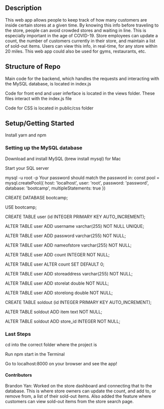 ## Description
This web app allows people to keep track of how many customers are inside certain stores at a given time. By knowing this info before traveling to the store, people can avoid crowded stores and waiting in line. This is especially important in the age of COVID-19. Store employees can update a count, the number of customers currently in their store, and maintain a list of sold-out items. Users can view this info, in real-time, for any store within 20 miles. This web app could also be used for gyms, restaurants, etc.

## Structure of Repo
Main code for the backend, which handles the requests and interacting with the MySQL database, is located in index.js

Code for front end and user inferface is located in the views folder. These files interact with the index.js file

Code for CSS is located in public/css folder

## Setup/Getting Started
Install yarn and npm

### Setting up the MySQL database

Download and install MySQL (brew install mysql) for Mac

Start your SQL server

mysql -u root -p Your password should match the password in: const pool = mysql.createPool({ host: 'localhost', user: 'root', password: 'password', database: 'bootcamp', multipleStatements: true })

CREATE DATABASE bootcamp;

USE bootcamp;

CREATE TABLE user (id INTEGER PRIMARY KEY AUTO_INCREMENT);

ALTER TABLE user ADD username varchar(255) NOT NULL UNIQUE;

ALTER TABLE user ADD password varchar(255) NOT NULL;

ALTER TABLE user ADD nameofstore varchar(255) NOT NULL;

ALTER TABLE user ADD count INTEGER NOT NULL;

ALTER TABLE user ALTER count SET DEFAULT 0;

ALTER TABLE user ADD storeaddress varchar(255) NOT NULL;

ALTER TABLE user ADD storelat double NOT NULL;

ALTER TABLE user ADD storelong double NOT NULL;

CREATE TABLE soldout (id INTEGER PRIMARY KEY AUTO_INCREMENT);

ALTER TABLE soldout ADD item text NOT NULL;

ALTER TABLE soldout ADD store_id INTEGER NOT NULL;

### Last Steps
cd into the correct folder where the project is

Run npm start in the Terminal

Go to localhost:8000 on your browser and see the app!

#### Contributors
Brandon Yan: Worked on the store dashboard and connecting that to the database. This is where store owners can update the count, and add to, or remove from, a list of their sold-out items. Also added the feature where customers can view sold-out items from the store search page.
